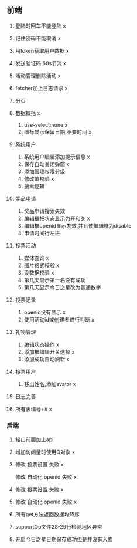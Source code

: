 ## 前端

1. 登陆时回车不能登陆 x
2. 记住密码不能取消 x
3. 用token获取用户数据 x
4. 发送验证码 60s节流 x
5. 活动管理删除活动 x
6. fetcher加上日志请求 x
7. 分页
8. 数据概括 x
   1. use-select:none x
   2. 图标显示保留日期,不要时间 x
9. 系统用户
   1. 系统用户编辑添加提示信息 x
   2. 保存自动关闭弹窗 x
   3. 添加管理权限分级
   4. 修改值校验 x
   5. 搜索逻辑
10. 奖品申请
    1. 奖品申请搜索失效
    2. 编辑框把状态显示为开和关 x
    3. 编辑框openid显示失效,并且使编辑框为disable
    4. 申请时间行左进
11. 投票活动
    1. 媒体查询 x
    2. 图片格式校验 x
    3. 没数据校验 x
    4. 第几天显示第一名没有成功
    5. 第几天显示今日之星改为普通数字
12. 投票记录
    1. openid没有显示 x
    2. 使用活动id或创建者进行判断 x

13. 礼物管理
    1. 编辑状态操作 x
    2. 添加框编辑开关选择 x
    3. 添加成功自动刷新 x
14. 投票用户
    1. 移出姓名,添加avator x
15. 日志完善
16. 所有表编号+# x




### 后端

1. 接口前面加上api

2. 增加访问量时使用Q对象 x

3. 修改 投票设置 失败 x

   修改 自动化 openid 失败 x

4. 修改 投票设置 失败 x

5. 修改 自动化 openid 失败 x

6. 所有get方法返回数据均降序

7. supportOp文件28-29行检测地区异常

8. 开启今日之星日期保存成功但是并没有入库

   
